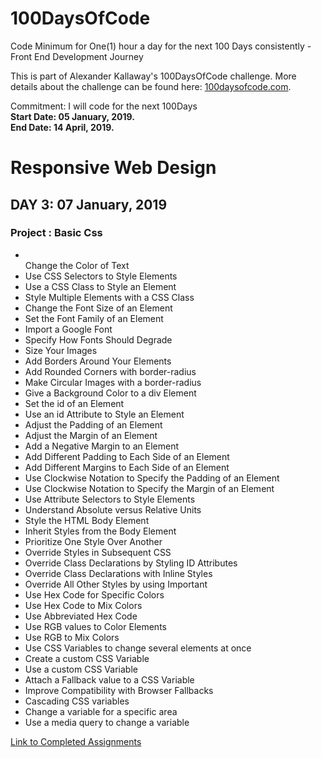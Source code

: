 # 100DaysOfCode
Code Minimum for One(1) hour a day for the next 100 Days consistently - Front End Development Journey

This is part of Alexander Kallaway's 100DaysOfCode challenge. More details about the challenge can be found here: <a href="100DaysOfCode.com">100daysofcode.com</a>.

Commitment: I will code for the next 100Days <br>
<strong>Start Date: 05 January, 2019.</strong><br>
<strong>End Date: 14 April, 2019.</strong>

  
  <h1>Responsive Web Design</h1>
     <h2>DAY 3: 07 January, 2019</h2>
     <h3>Project : Basic Css</h3>
     <ul>
      <li></li>Change the Color of Text</li>
      <li>Use CSS Selectors to Style Elements</li>
      <li>Use a CSS Class to Style an Element</li>
      <li>Style Multiple Elements with a CSS Class</li>
      <li>Change the Font Size of an Element</li>
      <li>Set the Font Family of an Element</li>
      <li>Import a Google Font</li>
      <li>Specify How Fonts Should Degrade</li>
      <li>Size Your Images</li>
      <li>Add Borders Around Your Elements</li>
      <li>Add Rounded Corners with border-radius</li>
      <li>Make Circular Images with a border-radius</li></li>
      <li>Give a Background Color to a div Element</li>
      <li>Set the id of an Element</li>
      <li>Use an id Attribute to Style an Element</li>
      <li>Adjust the Padding of an Element</li>
      <li>Adjust the Margin of an Element</li>
      <li>Add a Negative Margin to an Element</li>
      <li>Add Different Padding to Each Side of an Element</li>
      <li>Add Different Margins to Each Side of an Element</li>
      <li>Use Clockwise Notation to Specify the Padding of an Element</li>
      <li>Use Clockwise Notation to Specify the Margin of an Element</li>
      <li>Use Attribute Selectors to Style Elements</li>
      <li>Understand Absolute versus Relative Units</li>
      <li>Style the HTML Body Element</li>
      <li>Inherit Styles from the Body Element</li>
      <li>Prioritize One Style Over Another</li>
      <li>Override Styles in Subsequent CSS</li>
      <li>Override Class Declarations by Styling ID Attributes</li>
      <li>Override Class Declarations with Inline Styles</li>
      <li>Override All Other Styles by using Important</li>
      <li>Use Hex Code for Specific Colors</li>
      <li>Use Hex Code to Mix Colors</li>
      <li>Use Abbreviated Hex Code</li>
      <li>Use RGB values to Color Elements</li>
      <li>Use RGB to Mix Colors</li>
      <li>Use CSS Variables to change several elements at once</li>
      <li>Create a custom CSS Variable</li>
      <li>Use a custom CSS Variable</li>
      <li>Attach a Fallback value to a CSS Variable</li>
      <li>Improve Compatibility with Browser Fallbacks</li>
      <li>Cascading CSS variables</li>
      <li>Change a variable for a specific area</li>
      <li>Use a media query to change a variable</li>
</ul> 
    <a href="https://www.freecodecamp.org/possible-kwaku">Link to Completed Assignments</a>
     